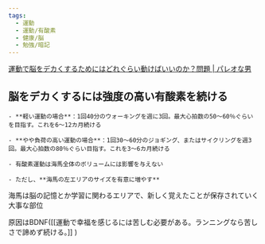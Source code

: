 ```yaml
---
tags:
  - 運動
  - 運動/有酸素
  - 健康/脳
  - 勉強/暗記
---
```

[運動で脳をデカくするためにはどれぐらい動けばいいのか？問題 | パレオな男](https://yuchrszk.blogspot.com/2017/11/blog-post_91.html)

## 脳をデカくするには強度の高い有酸素を続ける

```
- **軽い運動の場合**：1回40分のウォーキングを週に3回。最大心拍数の50〜60％ぐらいを目指す。これを6〜12カ月続ける

- **やや負荷の高い運動の場合**：1回30〜60分のジョギング、またはサイクリングを週3回。最大心拍数の80％ぐらい目指す。これを3〜6カ月続ける
```


```
- 有酸素運動は海馬全体のボリュームには影響を与えない

- ただし、**海馬の左エリアのサイズを有意に増やす**
```

海馬は脳の記憶とか学習に関わるエリアで、新しく覚えたことが保存されていく大事な部位

原因はBDNF([[運動で幸福を感じるには苦しむ必要がある。ランニングなら苦しさで諦めず続ける。]] )


